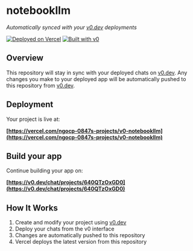 # notebookllm

*Automatically synced with your [v0.dev](https://v0.dev) deployments*

[![Deployed on Vercel](https://img.shields.io/badge/Deployed%20on-Vercel-black?style=for-the-badge&logo=vercel)](https://vercel.com/ngocp-0847s-projects/v0-notebookllm)
[![Built with v0](https://img.shields.io/badge/Built%20with-v0.dev-black?style=for-the-badge)](https://v0.dev/chat/projects/640QTzOxGD0)

## Overview

This repository will stay in sync with your deployed chats on [v0.dev](https://v0.dev).
Any changes you make to your deployed app will be automatically pushed to this repository from [v0.dev](https://v0.dev).

## Deployment

Your project is live at:

**[https://vercel.com/ngocp-0847s-projects/v0-notebookllm](https://vercel.com/ngocp-0847s-projects/v0-notebookllm)**

## Build your app

Continue building your app on:

**[https://v0.dev/chat/projects/640QTzOxGD0](https://v0.dev/chat/projects/640QTzOxGD0)**

## How It Works

1. Create and modify your project using [v0.dev](https://v0.dev)
2. Deploy your chats from the v0 interface
3. Changes are automatically pushed to this repository
4. Vercel deploys the latest version from this repository

